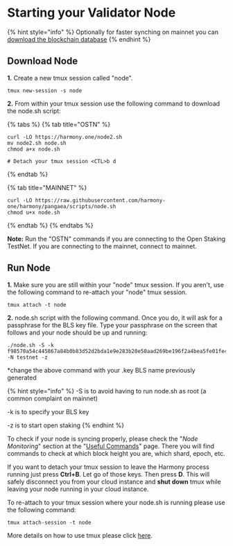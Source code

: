 # Starting your Validator Node

{% hint style="info" %}
Optionally for faster synching on mainnet you can [download the blockchain database](downloading-blockchain-database.md)
{% endhint %}

## Download Node

**1.** Create a new tmux session called "node".

```text
tmux new-session -s node
```

**2.** From within your tmux session use the following command to download the node.sh script:

{% tabs %}
{% tab title="OSTN" %}
```
curl -LO https://harmony.one/node2.sh
mv node2.sh node.sh
chmod a+x node.sh

# Detach your tmux session <CTL>b d
```
{% endtab %}

{% tab title="MAINNET" %}
```
curl -LO https://raw.githubusercontent.com/harmony-one/harmony/pangaea/scripts/node.sh
chmod u+x node.sh
```
{% endtab %}
{% endtabs %}

**Note:** Run the "OSTN" commands if you are connecting to the Open Staking TestNet. If you are connecting to the mainnet, connect to mainnet.

## Run Node

**1.** Make sure you are still within your "node" tmux session. If you aren't, use the following command to re-attach your "node" tmux session.

```text
tmux attach -t node
```

**2.**  node.sh script with the following command. Once you do, it will ask for a passphrase for the BLS key file. Type your passphrase on the screen that follows and your node should be up and running:

```text
./node.sh -S -k f98570a54c445867a84b0b83d52d2bda1e9e283b20e50aad269be196f2a4bea5fe01fe4ad956721b0b99b1ee78f65f02.key -N testnet -z
```

\*change the above command with your .key BLS name previously generated

{% hint style="info" %}
-S is to avoid having to run node.sh as root \(a common complaint on mainnet\)

-k is to specify your BLS key

-z is to start open staking
{% endhint %}

To check if your node is syncing properly, please check the "_Node Monitoring_" section at the "[Useful Commands](https://docs.harmony.one/pangaea/help-section/useful-commands)" page. There you will find commands to check at which block height you are, which shard, epoch, etc.

If you want to detach your tmux session to leave the Harmony process running just press **Ctrl+B**. Let go of those keys. Then press **D**. This will safely disconnect you from your cloud instance and **shut down** tmux while leaving your node running in your cloud instance.

To re-attach to your tmux session where your node.sh is running please use the following command:

```text
tmux attach-session -t node
```

More details on how to use tmux please click [here](../../additional-information/reference/tmux.md).

